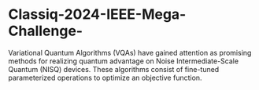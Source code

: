 # Classiq-2024-IEEE-Mega-Challenge-
Variational Quantum Algorithms (VQAs) have gained attention as promising methods for realizing quantum advantage on Noise Intermediate-Scale Quantum (NISQ) devices. These algorithms consist of fine-tuned parameterized operations to optimize an objective function.
